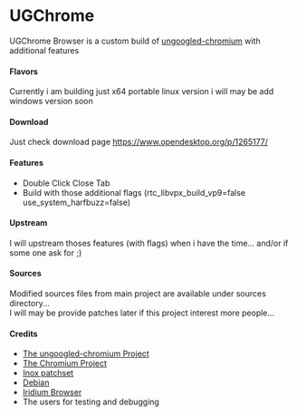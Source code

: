 # UGChrome
UGChrome Browser is a custom build of [ungoogled-chromium](//github.com/Eloston/ungoogled-chromium/) with additional features

#### Flavors 
Currently i am building just x64 portable linux version 
i will may be add windows version soon 

#### Download 
Just check download page https://www.opendesktop.org/p/1265177/

#### Features 
- Double Click Close Tab
- Build with those additional flags (rtc_libvpx_build_vp9=false use_system_harfbuzz=false)

#### Upstream 
I will upstream thoses features (with flags) when i have the time... and/or if some one ask for ;)

#### Sources 
Modified sources files from main project are available under sources directory...  
I will may be provide patches later if this project interest more people...

#### Credits

* [The ungoogled-chromium Project](//github.com/Eloston/ungoogled-chromium/)
* [The Chromium Project](//www.chromium.org/)
* [Inox patchset](//github.com/gcarq/inox-patchset)
* [Debian](//tracker.debian.org/pkg/chromium-browser)
* [Iridium Browser](//iridiumbrowser.de/)
* The users for testing and debugging

